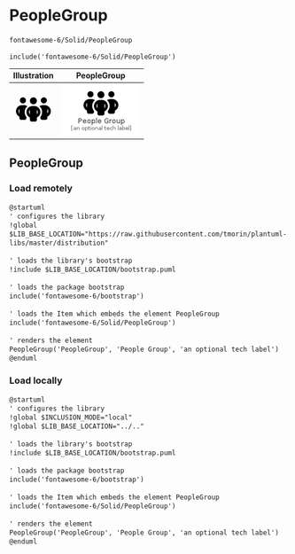 # PeopleGroup


```text
fontawesome-6/Solid/PeopleGroup
```

```text
include('fontawesome-6/Solid/PeopleGroup')
```



| Illustration | PeopleGroup |
| :---: | :---: |
| ![illustration for Illustration](../../fontawesome-6/Solid/PeopleGroup.png) | ![illustration for PeopleGroup](../../fontawesome-6/Solid/PeopleGroup.Local.png) |




## PeopleGroup

### Load remotely
```plantuml
@startuml
' configures the library
!global $LIB_BASE_LOCATION="https://raw.githubusercontent.com/tmorin/plantuml-libs/master/distribution"

' loads the library's bootstrap
!include $LIB_BASE_LOCATION/bootstrap.puml

' loads the package bootstrap
include('fontawesome-6/bootstrap')

' loads the Item which embeds the element PeopleGroup
include('fontawesome-6/Solid/PeopleGroup')

' renders the element
PeopleGroup('PeopleGroup', 'People Group', 'an optional tech label')
@enduml
```

### Load locally
```plantuml
@startuml
' configures the library
!global $INCLUSION_MODE="local"
!global $LIB_BASE_LOCATION="../.."

' loads the library's bootstrap
!include $LIB_BASE_LOCATION/bootstrap.puml

' loads the package bootstrap
include('fontawesome-6/bootstrap')

' loads the Item which embeds the element PeopleGroup
include('fontawesome-6/Solid/PeopleGroup')

' renders the element
PeopleGroup('PeopleGroup', 'People Group', 'an optional tech label')
@enduml
```

